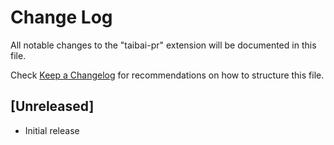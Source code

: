 # Change Log

All notable changes to the "taibai-pr" extension will be documented in this file.

Check [Keep a Changelog](http://keepachangelog.com/) for recommendations on how to structure this file.

## [Unreleased]

- Initial release